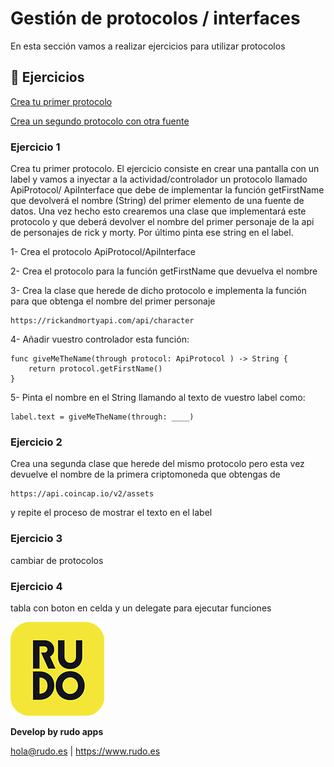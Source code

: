 # Gestión de protocolos / interfaces
En esta sección vamos a realizar ejercicios para utilizar protocolos

## 📝 Ejercicios
[Crea tu primer protocolo](#Ejercicio-1)

[Crea un segundo protocolo con otra fuente](#Ejercicio-2)


### Ejercicio 1

Crea tu primer protocolo. El ejercicio consiste en crear una pantalla con un label y vamos a inyectar a la actividad/controlador un protocolo llamado ApiProtocol/ ApiInterface que debe de implementar la función getFirstName que devolverá el nombre (String) del primer elemento de una fuente de datos. Una vez hecho esto crearemos una clase que implementará este protocolo y que deberá devolver el nombre del primer personaje de la api de personajes de rick y morty. Por último pinta ese string en el label.

1- Crea el protocolo ApiProtocol/ApiInterface

2- Crea el protocolo para la función getFirstName que devuelva el nombre

3- Crea la clase que herede de dicho protocolo e implementa la función para que obtenga el nombre del primer personaje
```
https://rickandmortyapi.com/api/character
```

4- Añadir vuestro controlador esta función:
```
func giveMeTheName(through protocol: ApiProtocol ) -> String {
	return protocol.getFirstName()
}
```

5- Pinta el nombre en el String llamando al texto de vuestro label como:

```
label.text = giveMeTheName(through: ____)
```

### Ejercicio 2

Crea una segunda clase que herede del mismo protocolo pero esta vez devuelve el nombre de la primera criptomoneda que obtengas de
```
https://api.coincap.io/v2/assets
```
y repite el proceso de mostrar el texto en el label

### Ejercicio 3
cambiar de protocolos
### Ejercicio 4
tabla con boton en celda y un delegate para ejecutar funciones


![Rudo](../README/rudo.png)

**Develop by rudo apps**

hola@rudo.es | https://www.rudo.es
